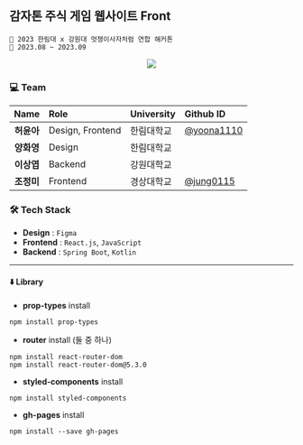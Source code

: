 ## 감자톤 주식 게임 웹사이트 Front
```
🥔 2023 한림대 x 강원대 멋쟁이사자처럼 연합 해커톤
📆 2023.08 ~ 2023.09
```

<div align=center>
<a href="https://hits.seeyoufarm.com"><img src="https://hits.seeyoufarm.com/api/count/incr/badge.svg?url=https%3A%2F%2Fgithub.com%2Fjung0115%2FPotato-thon-game_FRONT&count_bg=%23B29118&title_bg=%23746C52&icon=waze.svg&icon_color=%23E7E7E7&title=potato&edge_flat=false"/></a>
</div>

### 💻 Team
| Name | Role | University | Github ID |
| :------------: | :------------ | :------------ | :------------ |
| **허윤아** | Design, Frontend | 한림대학교 | [@yoona1110](https://github.com/yoona1110) |  
| **양화영** | Design | 한림대학교 |  |
| **이상엽** | Backend | 강원대학교 |  |
| **조정미** | Frontend | 경상대학교 | [@jung0115](https://github.com/jung0115) |


### 🛠️ Tech Stack
- **Design** : `Figma`  
- **Frontend** : `React.js`, `JavaScript`  
- **Backend** : `Spring Boot`, `Kotlin`

---

#### ⬇️ Library
- **prop-types** install  
```
npm install prop-types
```

- **router** install (둘 중 하나)  
```
npm install react-router-dom
npm install react-router-dom@5.3.0
```

- **styled-components** install
```
npm install styled-components
```

- **gh-pages** install
```
npm install --save gh-pages
```

